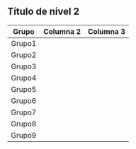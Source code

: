 ## Título de nivel 2

| Grupo   | Columna 2 | Columna 3 |
|---------|-----------|-----------|
| Grupo1  |           |           |
| Grupo2  |           |           |
| Grupo3  |           |           |
| Grupo4  |           |           |
| Grupo5  |           |           |
| Grupo6  |           |           |
| Grupo7  |           |           |
| Grupo8  |           |           |
| Grupo9  |           |           |
````
